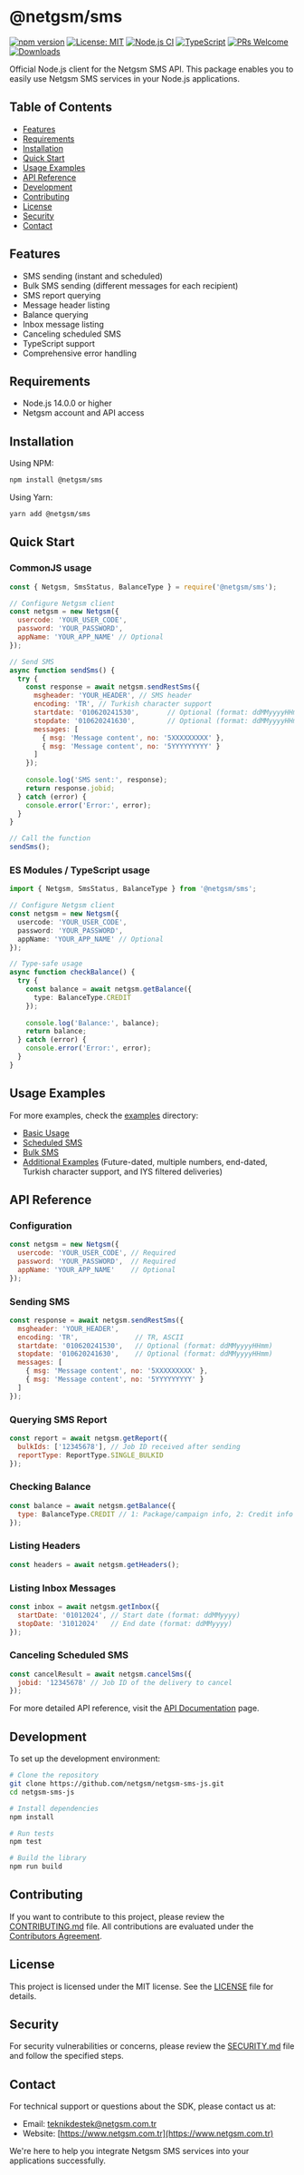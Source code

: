 # @netgsm/sms

[![npm version](https://img.shields.io/npm/v/@netgsm/sms.svg)](https://www.npmjs.com/package/@netgsm/sms)
[![License: MIT](https://img.shields.io/badge/License-MIT-yellow.svg)](https://opensource.org/licenses/MIT)
[![Node.js CI](https://github.com/netgsm/netgsm-sms-js/actions/workflows/ci.yml/badge.svg)](https://github.com/netgsm/netgsm-sms-js/actions/workflows/ci.yml)
[![TypeScript](https://img.shields.io/badge/TypeScript-4.9%2B-blue)](https://www.typescriptlang.org/)
[![PRs Welcome](https://img.shields.io/badge/PRs-welcome-brightgreen.svg)](./CONTRIBUTING.md)
[![Downloads](https://img.shields.io/npm/dm/@netgsm/sms.svg)](https://www.npmjs.com/package/@netgsm/sms)

Official Node.js client for the Netgsm SMS API. This package enables you to easily use Netgsm SMS services in your Node.js applications.

## Table of Contents

- [Features](#features)
- [Requirements](#requirements)
- [Installation](#installation)
- [Quick Start](#quick-start)
- [Usage Examples](#usage-examples)
- [API Reference](#api-reference)
- [Development](#development)
- [Contributing](#contributing)
- [License](#license)
- [Security](#security)
- [Contact](#contact)

## Features

- SMS sending (instant and scheduled)
- Bulk SMS sending (different messages for each recipient)
- SMS report querying
- Message header listing
- Balance querying
- Inbox message listing
- Canceling scheduled SMS
- TypeScript support
- Comprehensive error handling

## Requirements

- Node.js 14.0.0 or higher
- Netgsm account and API access

## Installation

Using NPM:

```bash
npm install @netgsm/sms
```

Using Yarn:

```bash
yarn add @netgsm/sms
```

## Quick Start

### CommonJS usage

```javascript
const { Netgsm, SmsStatus, BalanceType } = require('@netgsm/sms');

// Configure Netgsm client
const netgsm = new Netgsm({
  usercode: 'YOUR_USER_CODE',
  password: 'YOUR_PASSWORD',
  appName: 'YOUR_APP_NAME' // Optional
});

// Send SMS
async function sendSms() {
  try {
    const response = await netgsm.sendRestSms({
      msgheader: 'YOUR_HEADER', // SMS header
      encoding: 'TR', // Turkish character support
      startdate: '010620241530',       // Optional (format: ddMMyyyyHHmm)
      stopdate: '010620241630',        // Optional (format: ddMMyyyyHHmm)
      messages: [
        { msg: 'Message content', no: '5XXXXXXXXX' },
        { msg: 'Message content', no: '5YYYYYYYYY' }
      ]
    });
    
    console.log('SMS sent:', response);
    return response.jobid;
  } catch (error) {
    console.error('Error:', error);
  }
}

// Call the function
sendSms();
```

### ES Modules / TypeScript usage

```typescript
import { Netgsm, SmsStatus, BalanceType } from '@netgsm/sms';

// Configure Netgsm client
const netgsm = new Netgsm({
  usercode: 'YOUR_USER_CODE',
  password: 'YOUR_PASSWORD',
  appName: 'YOUR_APP_NAME' // Optional
});

// Type-safe usage
async function checkBalance() {
  try {
    const balance = await netgsm.getBalance({
      type: BalanceType.CREDIT
    });
    
    console.log('Balance:', balance);
    return balance;
  } catch (error) {
    console.error('Error:', error);
  }
}
```

## Usage Examples

For more examples, check the [examples](./examples) directory:

- [Basic Usage](./examples/basic-usage.js)
- [Scheduled SMS](./examples/advanced/scheduled-sms.js)
- [Bulk SMS](./examples/advanced/bulk-sms.js)
- [Additional Examples](./examples/advanced/additional-examples.js) (Future-dated, multiple numbers, end-dated, Turkish character support, and IYS filtered deliveries)

## API Reference

### Configuration

```javascript
const netgsm = new Netgsm({
  usercode: 'YOUR_USER_CODE', // Required
  password: 'YOUR_PASSWORD',  // Required
  appName: 'YOUR_APP_NAME'    // Optional
});
```

### Sending SMS

```javascript
const response = await netgsm.sendRestSms({
  msgheader: 'YOUR_HEADER',
  encoding: 'TR',              // TR, ASCII
  startdate: '010620241530',   // Optional (format: ddMMyyyyHHmm)
  stopdate: '010620241630',    // Optional (format: ddMMyyyyHHmm)
  messages: [
    { msg: 'Message content', no: '5XXXXXXXXX' },
    { msg: 'Message content', no: '5YYYYYYYYY' }
  ]
});
```

### Querying SMS Report

```javascript
const report = await netgsm.getReport({
  bulkIds: ['12345678'], // Job ID received after sending
  reportType: ReportType.SINGLE_BULKID
});
```

### Checking Balance

```javascript
const balance = await netgsm.getBalance({
  type: BalanceType.CREDIT // 1: Package/campaign info, 2: Credit info
});
```

### Listing Headers

```javascript
const headers = await netgsm.getHeaders();
```

### Listing Inbox Messages

```javascript
const inbox = await netgsm.getInbox({
  startDate: '01012024', // Start date (format: ddMMyyyy)
  stopDate: '31012024'   // End date (format: ddMMyyyy)
});
```

### Canceling Scheduled SMS

```javascript
const cancelResult = await netgsm.cancelSms({
  jobid: '12345678' // Job ID of the delivery to cancel
});
```

For more detailed API reference, visit the [API Documentation](./docs/API.md) page.

## Development

To set up the development environment:

```bash
# Clone the repository
git clone https://github.com/netgsm/netgsm-sms-js.git
cd netgsm-sms-js

# Install dependencies
npm install

# Run tests
npm test

# Build the library
npm run build
```

## Contributing

If you want to contribute to this project, please review the [CONTRIBUTING.md](./CONTRIBUTING.md) file. All contributions are evaluated under the [Contributors Agreement](./CODE_OF_CONDUCT.md).

## License

This project is licensed under the MIT license. See the [LICENSE](./LICENSE) file for details.

## Security

For security vulnerabilities or concerns, please review the [SECURITY.md](./SECURITY.md) file and follow the specified steps.

## Contact

For technical support or questions about the SDK, please contact us at:

- Email: [teknikdestek@netgsm.com.tr](mailto:teknikdestek@netgsm.com.tr)
- Website: [https://www.netgsm.com.tr](https://www.netgsm.com.tr)

We're here to help you integrate Netgsm SMS services into your applications successfully.